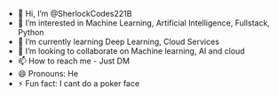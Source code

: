 - 👋 Hi, I’m @SherlockCodes221B
- 👀 I’m interested in Machine Learning, Artificial Intelligence, Fullstack, Python
- 🌱 I’m currently learning Deep Learning, Cloud Services
- 💞️ I’m looking to collaborate on Machine learning, AI and cloud
- 📫 How to reach me - Just DM
- 😄 Pronouns: He
- ⚡ Fun fact: I cant do a poker face

<!---
SherlockCodes221B/SherlockCodes221B is a ✨ special ✨ repository because its `README.md` (this file) appears on your GitHub profile.
You can click the Preview link to take a look at your changes.
--->
